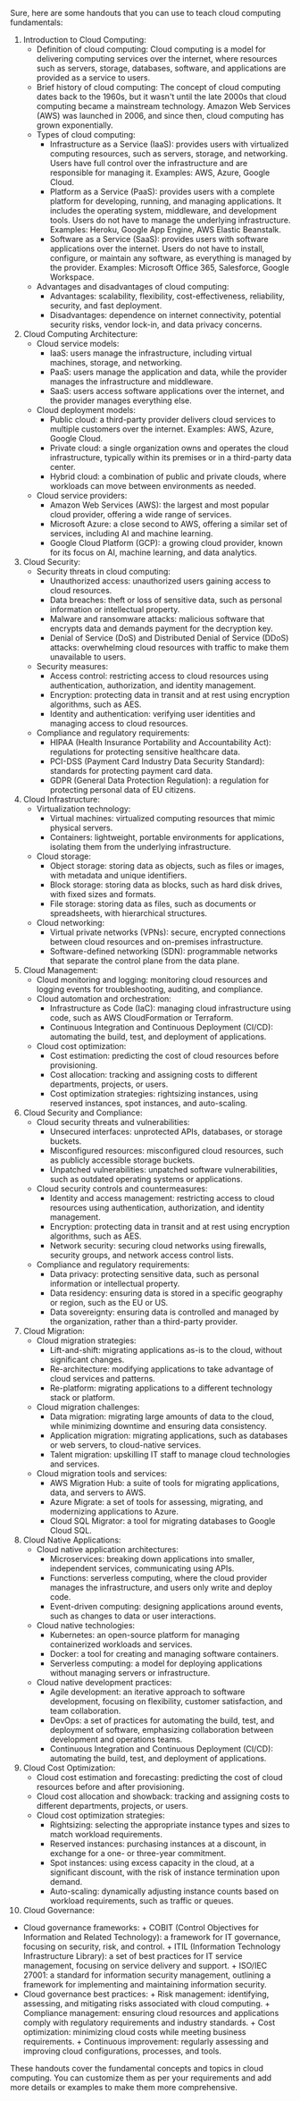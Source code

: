 Sure, here are some handouts that you can use to teach cloud computing fundamentals:

1. Introduction to Cloud Computing:
	* Definition of cloud computing: Cloud computing is a model for delivering computing services over the internet, where resources such as servers, storage, databases, software, and applications are provided as a service to users.
	* Brief history of cloud computing: The concept of cloud computing dates back to the 1960s, but it wasn't until the late 2000s that cloud computing became a mainstream technology. Amazon Web Services (AWS) was launched in 2006, and since then, cloud computing has grown exponentially.
	* Types of cloud computing:
		+ Infrastructure as a Service (IaaS): provides users with virtualized computing resources, such as servers, storage, and networking. Users have full control over the infrastructure and are responsible for managing it. Examples: AWS, Azure, Google Cloud.
		+ Platform as a Service (PaaS): provides users with a complete platform for developing, running, and managing applications. It includes the operating system, middleware, and development tools. Users do not have to manage the underlying infrastructure. Examples: Heroku, Google App Engine, AWS Elastic Beanstalk.
		+ Software as a Service (SaaS): provides users with software applications over the internet. Users do not have to install, configure, or maintain any software, as everything is managed by the provider. Examples: Microsoft Office 365, Salesforce, Google Workspace.
	* Advantages and disadvantages of cloud computing:
		+ Advantages: scalability, flexibility, cost-effectiveness, reliability, security, and fast deployment.
		+ Disadvantages: dependence on internet connectivity, potential security risks, vendor lock-in, and data privacy concerns.
2. Cloud Computing Architecture:
	* Cloud service models:
		+ IaaS: users manage the infrastructure, including virtual machines, storage, and networking.
		+ PaaS: users manage the application and data, while the provider manages the infrastructure and middleware.
		+ SaaS: users access software applications over the internet, and the provider manages everything else.
	* Cloud deployment models:
		+ Public cloud: a third-party provider delivers cloud services to multiple customers over the internet. Examples: AWS, Azure, Google Cloud.
		+ Private cloud: a single organization owns and operates the cloud infrastructure, typically within its premises or in a third-party data center.
		+ Hybrid cloud: a combination of public and private clouds, where workloads can move between environments as needed.
	* Cloud service providers:
		+ Amazon Web Services (AWS): the largest and most popular cloud provider, offering a wide range of services.
		+ Microsoft Azure: a close second to AWS, offering a similar set of services, including AI and machine learning.
		+ Google Cloud Platform (GCP): a growing cloud provider, known for its focus on AI, machine learning, and data analytics.
3. Cloud Security:
	* Security threats in cloud computing:
		+ Unauthorized access: unauthorized users gaining access to cloud resources.
		+ Data breaches: theft or loss of sensitive data, such as personal information or intellectual property.
		+ Malware and ransomware attacks: malicious software that encrypts data and demands payment for the decryption key.
		+ Denial of Service (DoS) and Distributed Denial of Service (DDoS) attacks: overwhelming cloud resources with traffic to make them unavailable to users.
	* Security measures:
		+ Access control: restricting access to cloud resources using authentication, authorization, and identity management.
		+ Encryption: protecting data in transit and at rest using encryption algorithms, such as AES.
		+ Identity and authentication: verifying user identities and managing access to cloud resources.
	* Compliance and regulatory requirements:
		+ HIPAA (Health Insurance Portability and Accountability Act): regulations for protecting sensitive healthcare data.
		+ PCI-DSS (Payment Card Industry Data Security Standard): standards for protecting payment card data.
		+ GDPR (General Data Protection Regulation): a regulation for protecting personal data of EU citizens.
4. Cloud Infrastructure:
	* Virtualization technology:
		+ Virtual machines: virtualized computing resources that mimic physical servers.
		+ Containers: lightweight, portable environments for applications, isolating them from the underlying infrastructure.
	* Cloud storage:
		+ Object storage: storing data as objects, such as files or images, with metadata and unique identifiers.
		+ Block storage: storing data as blocks, such as hard disk drives, with fixed sizes and formats.
		+ File storage: storing data as files, such as documents or spreadsheets, with hierarchical structures.
	* Cloud networking:
		+ Virtual private networks (VPNs): secure, encrypted connections between cloud resources and on-premises infrastructure.
		+ Software-defined networking (SDN): programmable networks that separate the control plane from the data plane.
5. Cloud Management:
	* Cloud monitoring and logging: monitoring cloud resources and logging events for troubleshooting, auditing, and compliance.
	* Cloud automation and orchestration:
		+ Infrastructure as Code (IaC): managing cloud infrastructure using code, such as AWS CloudFormation or Terraform.
		+ Continuous Integration and Continuous Deployment (CI/CD): automating the build, test, and deployment of applications.
	* Cloud cost optimization:
		+ Cost estimation: predicting the cost of cloud resources before provisioning.
		+ Cost allocation: tracking and assigning costs to different departments, projects, or users.
		+ Cost optimization strategies: rightsizing instances, using reserved instances, spot instances, and auto-scaling.
6. Cloud Security and Compliance:
	* Cloud security threats and vulnerabilities:
		+ Unsecured interfaces: unprotected APIs, databases, or storage buckets.
		+ Misconfigured resources: misconfigured cloud resources, such as publicly accessible storage buckets.
		+ Unpatched vulnerabilities: unpatched software vulnerabilities, such as outdated operating systems or applications.
	* Cloud security controls and countermeasures:
		+ Identity and access management: restricting access to cloud resources using authentication, authorization, and identity management.
		+ Encryption: protecting data in transit and at rest using encryption algorithms, such as AES.
		+ Network security: securing cloud networks using firewalls, security groups, and network access control lists.
	* Compliance and regulatory requirements:
		+ Data privacy: protecting sensitive data, such as personal information or intellectual property.
		+ Data residency: ensuring data is stored in a specific geography or region, such as the EU or US.
		+ Data sovereignty: ensuring data is controlled and managed by the organization, rather than a third-party provider.
7. Cloud Migration:
	* Cloud migration strategies:
		+ Lift-and-shift: migrating applications as-is to the cloud, without significant changes.
		+ Re-architecture: modifying applications to take advantage of cloud services and patterns.
		+ Re-platform: migrating applications to a different technology stack or platform.
	* Cloud migration challenges:
		+ Data migration: migrating large amounts of data to the cloud, while minimizing downtime and ensuring data consistency.
		+ Application migration: migrating applications, such as databases or web servers, to cloud-native services.
		+ Talent migration: upskilling IT staff to manage cloud technologies and services.
	* Cloud migration tools and services:
		+ AWS Migration Hub: a suite of tools for migrating applications, data, and servers to AWS.
		+ Azure Migrate: a set of tools for assessing, migrating, and modernizing applications to Azure.
		+ Cloud SQL Migrator: a tool for migrating databases to Google Cloud SQL.
8. Cloud Native Applications:
	* Cloud native application architectures:
		+ Microservices: breaking down applications into smaller, independent services, communicating using APIs.
		+ Functions: serverless computing, where the cloud provider manages the infrastructure, and users only write and deploy code.
		+ Event-driven computing: designing applications around events, such as changes to data or user interactions.
	* Cloud native technologies:
		+ Kubernetes: an open-source platform for managing containerized workloads and services.
		+ Docker: a tool for creating and managing software containers.
		+ Serverless computing: a model for deploying applications without managing servers or infrastructure.
	* Cloud native development practices:
		+ Agile development: an iterative approach to software development, focusing on flexibility, customer satisfaction, and team collaboration.
		+ DevOps: a set of practices for automating the build, test, and deployment of software, emphasizing collaboration between development and operations teams.
		+ Continuous Integration and Continuous Deployment (CI/CD): automating the build, test, and deployment of applications.
9. Cloud Cost Optimization:
	* Cloud cost estimation and forecasting: predicting the cost of cloud resources before and after provisioning.
	* Cloud cost allocation and showback: tracking and assigning costs to different departments, projects, or users.
	* Cloud cost optimization strategies:
		+ Rightsizing: selecting the appropriate instance types and sizes to match workload requirements.
		+ Reserved instances: purchasing instances at a discount, in exchange for a one- or three-year commitment.
		+ Spot instances: using excess capacity in the cloud, at a significant discount, with the risk of instance termination upon demand.
		+ Auto-scaling: dynamically adjusting instance counts based on workload requirements, such as traffic or queues.
10. Cloud Governance:
* Cloud governance frameworks:
		+ COBIT (Control Objectives for Information and Related Technology): a framework for IT governance, focusing on security, risk, and control.
		+ ITIL (Information Technology Infrastructure Library): a set of best practices for IT service management, focusing on service delivery and support.
		+ ISO/IEC 27001: a standard for information security management, outlining a framework for implementing and maintaining information security.
* Cloud governance best practices:
		+ Risk management: identifying, assessing, and mitigating risks associated with cloud computing.
		+ Compliance management: ensuring cloud resources and applications comply with regulatory requirements and industry standards.
		+ Cost optimization: minimizing cloud costs while meeting business requirements.
		+ Continuous improvement: regularly assessing and improving cloud configurations, processes, and tools.

These handouts cover the fundamental concepts and topics in cloud computing. You can customize them as per your requirements and add more details or examples to make them more comprehensive.
